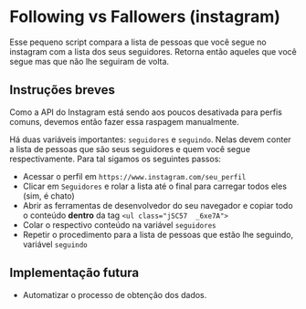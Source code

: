# Following vs Fallowers (instagram)

Esse pequeno script compara a lista de pessoas que você segue no instagram com a lista dos seus seguidores. Retorna então aqueles que você segue mas que não lhe seguiram de volta.

## Instruções breves

Como a API do Instagram está sendo aos poucos desativada para perfis comuns, devemos então fazer essa raspagem manualmente.

Há duas variáveis importantes: `seguidores` e `seguindo`. Nelas devem conter a lista de pessoas que são seus seguidores e quem você segue respectivamente. Para tal sigamos os seguintes passos:

* Acessar o perfil em `https://www.instagram.com/seu_perfil`
* Clicar em `Seguidores` e rolar a lista até o final para carregar todos eles (sim, é chato)
* Abrir as ferramentas de desenvolvedor do seu navegador e copiar todo o conteúdo **dentro** da tag `<ul class="jSC57  _6xe7A">`
* Colar o respectivo conteúdo na variável `seguidores`
* Repetir o procedimento para a lista de pessoas que estão lhe seguindo, variável `seguindo`

## Implementação futura

* Automatizar o processo de obtenção dos dados.
